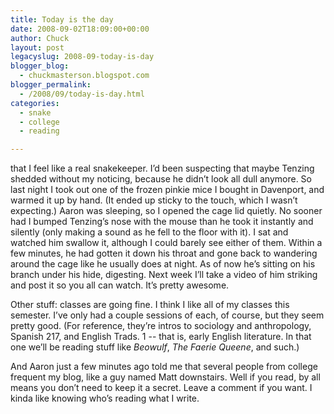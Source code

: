 ```yaml
---
title: Today is the day
date: 2008-09-02T18:09:00+00:00
author: Chuck
layout: post
legacyslug: 2008-09-today-is-day
blogger_blog:
  - chuckmasterson.blogspot.com
blogger_permalink:
  - /2008/09/today-is-day.html
categories:
  - snake
  - college
  - reading

---
```

that I feel like a real snakekeeper. I’d been suspecting that maybe Tenzing
shedded without my noticing, because he didn’t look all dull anymore. So last
night I took out one of the frozen pinkie mice I bought in Davenport, and
warmed it up by hand. (It ended up sticky to the touch, which I wasn’t
expecting.) Aaron was sleeping, so I opened the cage lid quietly. No sooner had
I bumped Tenzing’s nose with the mouse than he took it instantly and silently
(only making a sound as he fell to the floor with it). I sat and watched him
swallow it, although I could barely see either of them. Within a few minutes,
he had gotten it down his throat and gone back to wandering around the cage
like he usually does at night. As of now he’s sitting on his branch under his
hide, digesting. Next week I’ll take a video of him striking and post it so you
all can watch. It’s pretty awesome.  

Other stuff: classes are going fine. I think I like all of my classes this
semester. I’ve only had a couple sessions of each, of course, but they seem
pretty good. (For reference, they’re intros to sociology and anthropology,
Spanish 217, and English Trads. 1 -- that is, early English literature. In that
one we’ll be reading stuff like _Beowulf_, _The Faerie Queene_, and such.)  

And Aaron just a few minutes ago told me that several people from college
frequent my blog, like a guy named Matt downstairs. Well if you read, by all
means you don’t need to keep it a secret. Leave a comment if you want. I kinda
like knowing who’s reading what I write.
